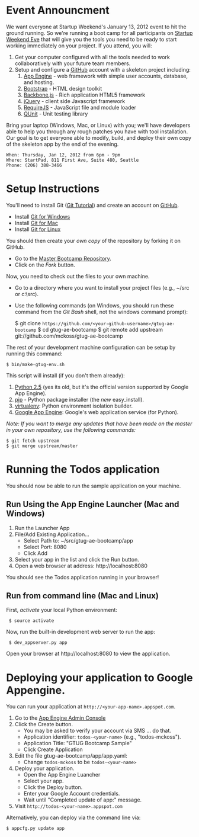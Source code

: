 # Event Announcment

We want everyone at Startup Weekend's January 13, 2012 event to hit the ground running. So we're
running a boot camp for all participants on
[Startup Weekend Eve](http://seattleswgtugbootcamp.eventbrite.com/) that will give you the tools you
need to be ready to start working immediately on your project. If you attend, you will:

1. Get your computer configured with all the tools needed to work collaboratively with your future
   team members.
2. Setup and configure a [GitHub] account with a skeleton project including:
    1. [App Engine] - web framework with simple user accounts, database, and hosting.
    2. [Bootstrap] - HTML design toolkit
    3. [Backbone.js] - Rich application HTML5 framework
    4. [jQuery] - client side Javascript framework
    5. [RequireJS] - JavaScript file and module loader
    5. [QUnit] - Unit testing library

Bring your laptop (Windows, Mac, or Linux) with you; we'll have developers able to help you through
any rough patches you have with tool installation. Our goal is to get everyone able to modify,
build, and deploy their own copy of the skeleton app by the end of the evening.

    When: Thursday, Jan 12, 2012 from 6pm - 9pm
    Where: StartPad, 811 First Ave, Suite 480, Seattle
    Phone: (206) 388-3466

  [GitHub]: https://github.com/
  [App Engine]: http://code.google.com/appengine/
  [Bootstrap]: http://twitter.github.com/bootstrap/
  [Backbone.js]: http://documentcloud.github.com/backbone/
  [jQuery]: http://jquery.com/
  [Namespace.js]: https://github.com/mckoss/namespace
  [QUnit]: https://github.com/jquery/qunit
  [RequireJS]: http://requirejs.org/

# Setup Instructions

You'll need to install Git ([Git Tutorial]) and create an account on [GitHub].

- Install [Git for Windows](http://help.github.com/mac-set-up-git/)
- Install [Git for Mac](http://help.github.com/win-set-up-git/)
- Install [Git for Linux](http://help.github.com/linux-set-up-git/)

You should then create your *own copy* of the repository by forking it on GitHub.

- Go to the [Master Bootcamp Repository](https://github.com/mckoss/gtug-ae-bootcamp).
- Click on the *Fork* button.

Now, you need to check out the files to your own machine.

- Go to a directory where you want to install your project files (e.g., ~/src or c:\src).
- Use the following commands (on Windows, you should run these command from the *Git Bash* shell,
  not the windows command prompt):

    $ git clone `https://github.com/<your-github-username>/gtug-ae-bootcamp`
    $ cd gtug-ae-bootcamp
    $ git remote add upstream git://github.com/mckoss/gtug-ae-bootcamp

The rest of your development machine configuration can be setup by running this command:

    $ bin/make-gtug-env.sh

This script will install (if you don't them already):

1. [Python 2.5] (yes its old, but it's the official version supported by Google App Engine).
2. [pip] - Python package installer (the *new* easy_install).
3. [virtualenv]: Python environment isolation builder.
4. [Google App Engine]: Google's web application service (for Python).

  [Git Tutorial]: http://gitimmersion.com/index.html
  [Python 2.5]: http://www.python.org/getit/releases/2.5.6/
  [pip]: http://pypi.python.org/pypi/pip
  [virtualenv]: http://pypi.python.org/pypi/virtualenv
  [PIL]: http://www.pythonware.com/products/pil/
  [Google App Engine]: http://code.google.com/appengine/docs/python/overview.html

*Note: If you want to merge any updates that have been made on the master in your own
repository, use the following commands:*

    $ git fetch upstream
    $ git merge upstream/master

# Running the Todos application

You should now be able to run the sample application on your machine.

## Run Using the App Engine Launcher (Mac and Windows)

1. Run the Launcher App
2. File/Add Existing Application...
   - Select Path to: ~/src/gtug-ae-bootcamp/app
   - Select Port: 8080
   - Click Add
3. Select your app in the list and click the Run button.
4. Open a web browser at address: http://localhost:8080

You should see the Todos application running in your browser!

## Run from command line (Mac and Linux)

First, *activate* your local Python environment:

     $ source activate

Now, run the built-in development web server to run the app:

     $ dev_appserver.py app

Open your browser at http://localhost:8080 to view the application.

# Deploying your application to Google Appengine.

You can run your application at `http://<your-app-name>.appspot.com`.

1. Go to the [App Engine Admin Console]
2. Click the Create button.
   - You may be asked to verify your account via SMS ... do that.
   - Application identifier: `todos-<your-name>` (e.g., "todos-mckoss").
   - Application Title: "GTUG Bootcamp Sample"
   - Click Create Application
3. Edit the file gtug-ae-bootcamp/app/app.yaml:
   - Change `todos-mckoss` to be `todos-<your-name>`
4. Deploy your application.
   - Open the App Engine Luancher
   - Select your app.
   - Click the Deploy button.
   - Enter your Google Account credentials.
   - Wait until "Completed update of app:" message.
5. Visit `http://todos-<your-name>.appspot.com`

Alternatively, you can deploy via the command line via:

    $ appcfg.py update app

  [App Engine Admin Console]: https://appengine.google.com/
